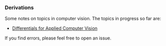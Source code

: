 ### Derivations

Some notes on topics in computer vision. The topics in progress so far are:

* [Differentials for Applied Computer Vision](http://www.robots.ox.ac.uk/~albanie/notes/differentials/main.pdf)

If you find errors, please feel free to open an issue.
